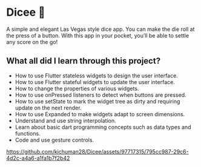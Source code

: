 # Dicee 🎲

A simple and elegant Las Vegas style dice app. You can make the die roll at the press of a button. With this app in your pocket, you’ll be able to settle any score on the go!

## What all did I learn through this project?

- How to use Flutter stateless widgets to design the user interface.
- How to use Flutter stateful widgets to update the user interface.
- How to change the properties of various widgets.
- How to use onPressed listeners to detect when buttons are pressed.
- How to use setState to mark the widget tree as dirty and requiring update on the next render.
- How to use Expanded to make widgets adapt to screen dimensions.
- Understand and use string interpolation.
- Learn about basic dart programming concepts such as data types and functions.
- Code and use gesture controls.



https://github.com/kichuman28/Dicee/assets/97717315/795cc987-29c6-4d2c-a4a6-a1fa1b7f2b42

